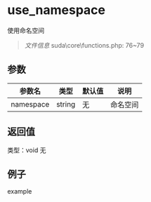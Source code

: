 # use_namespace
使用命名空间
> *文件信息* suda\core\functions.php: 76~79

## 参数

| 参数名 | 类型 | 默认值 | 说明 |
|--------|-----|-------|-------|
| namespace |  string | 无 |  命名空间 |

## 返回值
类型：void
无

## 例子

example